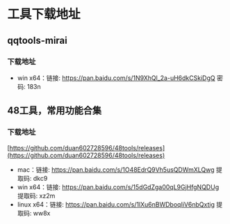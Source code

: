 # 工具下载地址

## qqtools-mirai

### 下载地址

* win x64：链接: https://pan.baidu.com/s/1N9XhQl_2a-uH6dkCSkiDgQ  密码: 183n

## 48工具，常用功能合集

### 下载地址
[https://github.com/duan602728596/48tools/releases](https://github.com/duan602728596/48tools/releases)
* mac：链接: https://pan.baidu.com/s/1O48EdrQ9Vh5usQDWmXLQwg 提取码: dkc9
* win x64：链接: https://pan.baidu.com/s/15dGdZga00qL9GjHfgNQDUg 提取码: xz2m
* linux x64：链接: https://pan.baidu.com/s/1lXu6nBWDboqIiV6nbQxtig 提取码: ww8x

